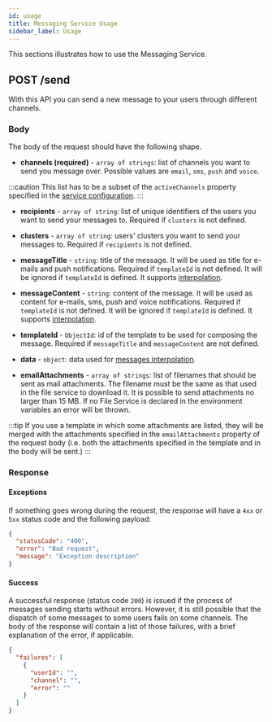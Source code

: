 ```yaml
---
id: usage
title: Messaging Service Usage
sidebar_label: Usage
---
```

This sections illustrates how to use the Messaging Service.

## POST /send

With this API you can send a new message to your users through different channels.

### Body

The body of the request should have the following shape.

- **channels (required)** - `array of strings`: list of channels you want to send you message over. Possible values are `email`, `sms`, `push` and `voice`.

:::caution
This list has to be a subset of the `activeChannels` property specified in the [service configuration][service-configuration].
:::

- **recipients** - `array of string`: list of unique identifiers of the users you want to send your messages to. Required
if `clusters` is not defined.

- **clusters** - `array of string`: users' clusters you want to send your messages to. Required if `recipients` is not defined.

- **messageTitle** - `string`: title of the message. It will be used as title for e-mails and push notifications. Required 
if `templateId` is not defined. It will be ignored if `templateId` is defined. It supports [interpolation][message-interpolation].

- **messageContent** - `string`: content of the message. It will be used as content for e-mails, sms, push and voice
notifications. Required if `templateId` is not defined. It will be ignored if `templateId` is defined. It supports 
[interpolation][message-interpolation].

- **templateId** - `ObjectId`: id of the template to be used for composing the message. Required if `messageTitle` and
`messageContent` are not defined.

- **data** - `object`: data used for [messages interpolation][message-interpolation].
 
- **emailAttachments** - `array of strings`: list of filenames that should be sent as mail attachments. The filename must be the same as that used in the file service to download it. It is possible to send attachments no larger than 15 MB. If no File Service is declared in the environment variables an error will be thrown.

:::tip
If you use a template in which some attachments are listed, they will be merged with the attachments specified in the 
`emailAttachments` property of the request body (i.e. both the attachments specified in the template and in the body
will be sent.)
:::

### Response

#### Exceptions

If something goes wrong during the request, the response will have a `4xx` or `5xx` status code and the following  payload:

```json
{
  "statusCode": "400",
  "error": "Bad request",
  "message": "Exception description"
}
```

#### Success

A successful response (status code `200`) is issued if the process of messages sending starts without errors. However,
it is still possible that the dispatch of some messages to some users fails on some channels. The body of the response
will contain a list of those failures, with a brief explanation of the error, if applicable.

```json
{
  "failures": [
    {
      "userId": "",
      "channel": "",
      "error": ""
    }
  ]
}
```


[message-interpolation]: ./10_overview.md#messages-interpolation
[service-configuration]: ./20_configuration.md#service-configuration

